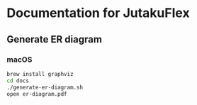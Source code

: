 # Documentation for JutakuFlex

## Generate ER diagram

### macOS

```bash
brew install graphviz
cd docs
./generate-er-diagram.sh
open er-diagram.pdf
```